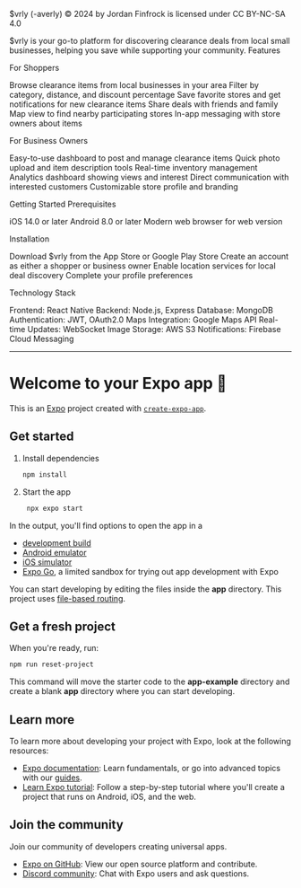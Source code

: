 $vrly (-averly) © 2024 by Jordan Finfrock is licensed under CC BY-NC-SA 4.0 

$vrly is your go-to platform for discovering clearance deals from local small businesses, helping you save while supporting your community.
Features

For Shoppers

Browse clearance items from local businesses in your area
Filter by category, distance, and discount percentage
Save favorite stores and get notifications for new clearance items
Share deals with friends and family
Map view to find nearby participating stores
In-app messaging with store owners about items

For Business Owners

Easy-to-use dashboard to post and manage clearance items
Quick photo upload and item description tools
Real-time inventory management
Analytics dashboard showing views and interest
Direct communication with interested customers
Customizable store profile and branding

Getting Started
Prerequisites

iOS 14.0 or later
Android 8.0 or later
Modern web browser for web version

Installation

Download $vrly from the App Store or Google Play Store
Create an account as either a shopper or business owner
Enable location services for local deal discovery
Complete your profile preferences

Technology Stack

Frontend: React Native
Backend: Node.js, Express
Database: MongoDB
Authentication: JWT, OAuth2.0
Maps Integration: Google Maps API
Real-time Updates: WebSocket
Image Storage: AWS S3
Notifications: Firebase Cloud Messaging

------------------------------------------------------------------------------------------------------------------------------------------------------------------
# Welcome to your Expo app 👋

This is an [Expo](https://expo.dev) project created with [`create-expo-app`](https://www.npmjs.com/package/create-expo-app).

## Get started

1. Install dependencies

   ```bash
   npm install
   ```

2. Start the app

   ```bash
    npx expo start
   ```

In the output, you'll find options to open the app in a

- [development build](https://docs.expo.dev/develop/development-builds/introduction/)
- [Android emulator](https://docs.expo.dev/workflow/android-studio-emulator/)
- [iOS simulator](https://docs.expo.dev/workflow/ios-simulator/)
- [Expo Go](https://expo.dev/go), a limited sandbox for trying out app development with Expo

You can start developing by editing the files inside the **app** directory. This project uses [file-based routing](https://docs.expo.dev/router/introduction).

## Get a fresh project

When you're ready, run:

```bash
npm run reset-project
```

This command will move the starter code to the **app-example** directory and create a blank **app** directory where you can start developing.

## Learn more

To learn more about developing your project with Expo, look at the following resources:

- [Expo documentation](https://docs.expo.dev/): Learn fundamentals, or go into advanced topics with our [guides](https://docs.expo.dev/guides).
- [Learn Expo tutorial](https://docs.expo.dev/tutorial/introduction/): Follow a step-by-step tutorial where you'll create a project that runs on Android, iOS, and the web.

## Join the community

Join our community of developers creating universal apps.

- [Expo on GitHub](https://github.com/expo/expo): View our open source platform and contribute.
- [Discord community](https://chat.expo.dev): Chat with Expo users and ask questions.
